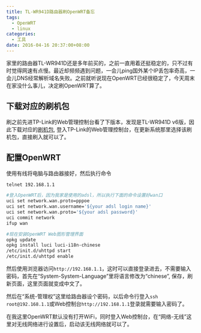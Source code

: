 ```yaml
---
title: TL-WR941D路由器刷OpenWRT备忘
tags:
  - OpenWRT
  - linux
categories:
  - 工具
date: 2016-04-16 20:37:00+08:00
---
```

家里的路由器TL-WR941D还是多年前买的，之前一直用着还挺稳定的，只不过有时觉得网速有点慢。最近却频频遇到问题，一会儿ping国外某个IP丢包率奇高，一会儿DNS经常解析域名失败。之前就听说现在OpenWRT已经很稳定了，今天周末在家没什么事儿，决定刷OpenWRT算了。

## 下载对应的刷机包

刷之前先进TP-Link的Web管理控制台看了下版本，发现是TL-WR941D v6版，因此下载对应的[刷机包](https://downloads.openwrt.org/chaos_calmer/15.05.1/ar71xx/generic/openwrt-15.05.1-ar71xx-generic-tl-wr941nd-v6-squashfs-factory.bin), 登入TP-Link的Web管理控制台，在更新系统那里选择该刷机包，直接刷入就可以了。

## 配置OpenWRT

使用有线将电脑与路由器接好，然后执行命令

```bash
telnet 192.168.1.1

#登入OpenWRT后，因为我家是使用的adsl，所以执行下面的命令设置好wan口
uci set network.wan.proto=pppoe
uci set network.wan.username='${your adsl login name}'
uci set network.wan.proto='${your adsl password}'
uci commit network
ifup wan

#现在安装OpenWRT Web图形管理界面
opkg update
opkg install luci luci-i18n-chinese
/etc/init.d/uhttpd start
/etc/init.d/uhttpd enable
```

然后使用浏览器访问`http://192.168.1.1`，这时可以直接登录进去，不需要输入密码，首先在“System-System-Language”里将语言修改为“chinese”, 保存，刷新页面，这里页面就变成中文了。

然后在“系统-管理权”这里给路由器设个密码，以后命令行登入`ssh root@192.168.1.1`或Web控制台`http://192.168.1.1`登录就需要输入密码了。

在我这里OpenWRT默认没有打开WiFi，同时登入Web控制台，在“网络-无线”这里对无线网络进行设置后，启动该无线网络就可以了。
